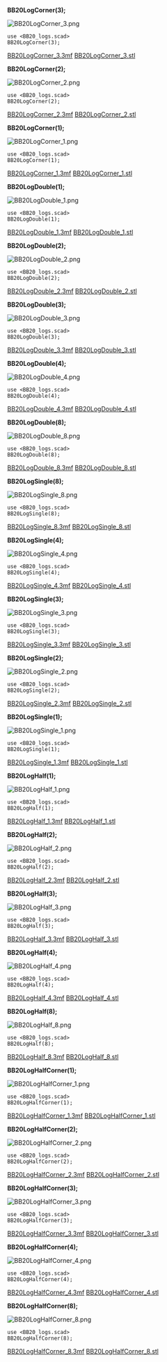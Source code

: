 
**BB20LogCorner(3);**

![BB20LogCorner_3.png](BB20LogCorner_3.png)

    use <BB20_logs.scad>
    BB20LogCorner(3);

[BB20LogCorner_3.3mf](BB20LogCorner_3.3mf)
[BB20LogCorner_3.stl](BB20LogCorner_3.stl)



**BB20LogCorner(2);**

![BB20LogCorner_2.png](BB20LogCorner_2.png)

    use <BB20_logs.scad>
    BB20LogCorner(2);

[BB20LogCorner_2.3mf](BB20LogCorner_2.3mf)
[BB20LogCorner_2.stl](BB20LogCorner_2.stl)



**BB20LogCorner(1);**

![BB20LogCorner_1.png](BB20LogCorner_1.png)

    use <BB20_logs.scad>
    BB20LogCorner(1);

[BB20LogCorner_1.3mf](BB20LogCorner_1.3mf)
[BB20LogCorner_1.stl](BB20LogCorner_1.stl)



**BB20LogDouble(1);**

![BB20LogDouble_1.png](BB20LogDouble_1.png)

    use <BB20_logs.scad>
    BB20LogDouble(1);

[BB20LogDouble_1.3mf](BB20LogDouble_1.3mf)
[BB20LogDouble_1.stl](BB20LogDouble_1.stl)



**BB20LogDouble(2);**

![BB20LogDouble_2.png](BB20LogDouble_2.png)

    use <BB20_logs.scad>
    BB20LogDouble(2);

[BB20LogDouble_2.3mf](BB20LogDouble_2.3mf)
[BB20LogDouble_2.stl](BB20LogDouble_2.stl)



**BB20LogDouble(3);**

![BB20LogDouble_3.png](BB20LogDouble_3.png)

    use <BB20_logs.scad>
    BB20LogDouble(3);

[BB20LogDouble_3.3mf](BB20LogDouble_3.3mf)
[BB20LogDouble_3.stl](BB20LogDouble_3.stl)



**BB20LogDouble(4);**

![BB20LogDouble_4.png](BB20LogDouble_4.png)

    use <BB20_logs.scad>
    BB20LogDouble(4);

[BB20LogDouble_4.3mf](BB20LogDouble_4.3mf)
[BB20LogDouble_4.stl](BB20LogDouble_4.stl)



**BB20LogDouble(8);**

![BB20LogDouble_8.png](BB20LogDouble_8.png)

    use <BB20_logs.scad>
    BB20LogDouble(8);

[BB20LogDouble_8.3mf](BB20LogDouble_8.3mf)
[BB20LogDouble_8.stl](BB20LogDouble_8.stl)



**BB20LogSingle(8);**

![BB20LogSingle_8.png](BB20LogSingle_8.png)

    use <BB20_logs.scad>
    BB20LogSingle(8);

[BB20LogSingle_8.3mf](BB20LogSingle_8.3mf)
[BB20LogSingle_8.stl](BB20LogSingle_8.stl)



**BB20LogSingle(4);**

![BB20LogSingle_4.png](BB20LogSingle_4.png)

    use <BB20_logs.scad>
    BB20LogSingle(4);

[BB20LogSingle_4.3mf](BB20LogSingle_4.3mf)
[BB20LogSingle_4.stl](BB20LogSingle_4.stl)



**BB20LogSingle(3);**

![BB20LogSingle_3.png](BB20LogSingle_3.png)

    use <BB20_logs.scad>
    BB20LogSingle(3);

[BB20LogSingle_3.3mf](BB20LogSingle_3.3mf)
[BB20LogSingle_3.stl](BB20LogSingle_3.stl)



**BB20LogSingle(2);**

![BB20LogSingle_2.png](BB20LogSingle_2.png)

    use <BB20_logs.scad>
    BB20LogSingle(2);

[BB20LogSingle_2.3mf](BB20LogSingle_2.3mf)
[BB20LogSingle_2.stl](BB20LogSingle_2.stl)



**BB20LogSingle(1);**

![BB20LogSingle_1.png](BB20LogSingle_1.png)

    use <BB20_logs.scad>
    BB20LogSingle(1);

[BB20LogSingle_1.3mf](BB20LogSingle_1.3mf)
[BB20LogSingle_1.stl](BB20LogSingle_1.stl)



**BB20LogHalf(1);**

![BB20LogHalf_1.png](BB20LogHalf_1.png)

    use <BB20_logs.scad>
    BB20LogHalf(1);

[BB20LogHalf_1.3mf](BB20LogHalf_1.3mf)
[BB20LogHalf_1.stl](BB20LogHalf_1.stl)



**BB20LogHalf(2);**

![BB20LogHalf_2.png](BB20LogHalf_2.png)

    use <BB20_logs.scad>
    BB20LogHalf(2);

[BB20LogHalf_2.3mf](BB20LogHalf_2.3mf)
[BB20LogHalf_2.stl](BB20LogHalf_2.stl)



**BB20LogHalf(3);**

![BB20LogHalf_3.png](BB20LogHalf_3.png)

    use <BB20_logs.scad>
    BB20LogHalf(3);

[BB20LogHalf_3.3mf](BB20LogHalf_3.3mf)
[BB20LogHalf_3.stl](BB20LogHalf_3.stl)



**BB20LogHalf(4);**

![BB20LogHalf_4.png](BB20LogHalf_4.png)

    use <BB20_logs.scad>
    BB20LogHalf(4);

[BB20LogHalf_4.3mf](BB20LogHalf_4.3mf)
[BB20LogHalf_4.stl](BB20LogHalf_4.stl)



**BB20LogHalf(8);**

![BB20LogHalf_8.png](BB20LogHalf_8.png)

    use <BB20_logs.scad>
    BB20LogHalf(8);

[BB20LogHalf_8.3mf](BB20LogHalf_8.3mf)
[BB20LogHalf_8.stl](BB20LogHalf_8.stl)



**BB20LogHalfCorner(1);**

![BB20LogHalfCorner_1.png](BB20LogHalfCorner_1.png)

    use <BB20_logs.scad>
    BB20LogHalfCorner(1);

[BB20LogHalfCorner_1.3mf](BB20LogHalfCorner_1.3mf)
[BB20LogHalfCorner_1.stl](BB20LogHalfCorner_1.stl)



**BB20LogHalfCorner(2);**

![BB20LogHalfCorner_2.png](BB20LogHalfCorner_2.png)

    use <BB20_logs.scad>
    BB20LogHalfCorner(2);

[BB20LogHalfCorner_2.3mf](BB20LogHalfCorner_2.3mf)
[BB20LogHalfCorner_2.stl](BB20LogHalfCorner_2.stl)



**BB20LogHalfCorner(3);**

![BB20LogHalfCorner_3.png](BB20LogHalfCorner_3.png)

    use <BB20_logs.scad>
    BB20LogHalfCorner(3);

[BB20LogHalfCorner_3.3mf](BB20LogHalfCorner_3.3mf)
[BB20LogHalfCorner_3.stl](BB20LogHalfCorner_3.stl)



**BB20LogHalfCorner(4);**

![BB20LogHalfCorner_4.png](BB20LogHalfCorner_4.png)

    use <BB20_logs.scad>
    BB20LogHalfCorner(4);

[BB20LogHalfCorner_4.3mf](BB20LogHalfCorner_4.3mf)
[BB20LogHalfCorner_4.stl](BB20LogHalfCorner_4.stl)



**BB20LogHalfCorner(8);**

![BB20LogHalfCorner_8.png](BB20LogHalfCorner_8.png)

    use <BB20_logs.scad>
    BB20LogHalfCorner(8);

[BB20LogHalfCorner_8.3mf](BB20LogHalfCorner_8.3mf)
[BB20LogHalfCorner_8.stl](BB20LogHalfCorner_8.stl)


